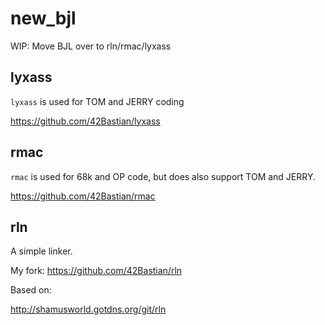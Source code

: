 # new_bjl
WIP: Move BJL over to rln/rmac/lyxass

## lyxass

`lyxass` is used for TOM and JERRY coding

https://github.com/42Bastian/lyxass

## rmac
  
 `rmac` is used for 68k and OP code, but does also support TOM and JERRY.

https://github.com/42Bastian/rmac

## rln

A simple linker.

My fork:
https://github.com/42Bastian/rln

Based on:

http://shamusworld.gotdns.org/git/rln
